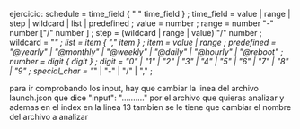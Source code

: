 ejercicio:
schedule   = time_field { " " time_field } ;
time_field = value | range | step | wildcard | list | predefined ; 
value = number ;
range      = number "-" number ["/" number ] ; 
step       = (wildcard | range | value) "/" number ;
wildcard   = "*" ;
list       = item { "," item } ;
item       = value | range ;
predefined = "@yearly" | "@monthly" | "@weekly" | "@daily" | "@hourly" | "@reboot" ;
number     = digit { digit } ;
digit      = "0" | "1" | "2" | "3" | "4" | "5" | "6" | "7" | "8" | "9" ;
special_char = "*" | "-" | "/" | "," ;


para ir comprobando los input, hay que cambiar la linea del archivo launch.json que dice "input": ".........." por el archivo que quieras analizar y ademas en el index en la linea 13 tambien se le tiene que cambiar el nombre del archivo a analizar

